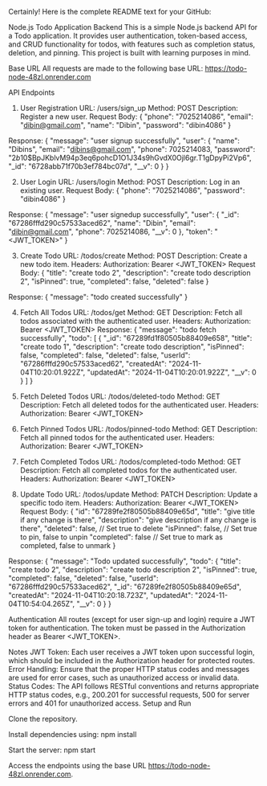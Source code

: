
Certainly! Here is the complete README text for your GitHub:

Node.js Todo Application Backend
This is a simple Node.js backend API for a Todo application. It provides user authentication, token-based access, and CRUD functionality for todos, with features such as completion status, deletion, and pinning. This project is built with learning purposes in mind.


Base URL
All requests are made to the following base URL:
https://todo-node-48zl.onrender.com


API Endpoints
1. User Registration
URL: /users/sign_up
Method: POST
Description: Register a new user.
Request Body:
{
  "phone": "7025214086",
  "email": "dibin@gmail.com",
  "name": "Dibin",
  "password": "dibin4086"
}

Response:
{
  "message": "user signup successfully",
  "user": {
    "name": "Dibins",
    "email": "dibins@gmail.com",
    "phone": 7025214083,
    "password": "$2b$10$BpJKblvM94p3eq6pohcD1O1J34s9hGvdX0Ojl6gr.T1gDpyPi2Vp6",
    "_id": "6728abb71f70b3ef784bc07d",
    "__v": 0
  }
}


2. User Login
URL: /users/login
Method: POST
Description: Log in an existing user.
Request Body:
{
  "phone": "7025214086",
  "password": "dibin4086"
}

Response:
{
  "message": "user signedup successfully",
  "user": {
    "_id": "67286fffd290c57533aced62",
    "name": "Dibin",
    "email": "dibin@gmail.com",
    "phone": 7025214086,
    "__v": 0
  },
  "token": "<JWT_TOKEN>"
}


3. Create Todo
URL: /todos/create
Method: POST
Description: Create a new todo item.
Headers: Authorization: Bearer <JWT_TOKEN>
Request Body:
{
  "title": "create todo 2",
  "description": "create todo description 2",
  "isPinned": true,
  "completed": false,
  "deleted": false
}

Response:
{
  "message": "todo created successfully"
}


4. Fetch All Todos
URL: /todos/get
Method: GET
Description: Fetch all todos associated with the authenticated user.
Headers: Authorization: Bearer <JWT_TOKEN>
Response:
{
  "message": "todo fetch successfully",
  "todo": [
    {
      "_id": "67289fd1f80505b88409e658",
      "title": "create todo 1",
      "description": "create todo description",
      "isPinned": false,
      "completed": false,
      "deleted": false,
      "userId": "67286fffd290c57533aced62",
      "createdAt": "2024-11-04T10:20:01.922Z",
      "updatedAt": "2024-11-04T10:20:01.922Z",
      "__v": 0
    }
  ]
}


5. Fetch Deleted Todos
URL: /todos/deleted-todo
Method: GET
Description: Fetch all deleted todos for the authenticated user.
Headers: Authorization: Bearer <JWT_TOKEN>


6. Fetch Pinned Todos
URL: /todos/pinned-todo
Method: GET
Description: Fetch all pinned todos for the authenticated user.
Headers: Authorization: Bearer <JWT_TOKEN>


7. Fetch Completed Todos
URL: /todos/completed-todo
Method: GET
Description: Fetch all completed todos for the authenticated user.
Headers: Authorization: Bearer <JWT_TOKEN>


8. Update Todo
URL: /todos/update
Method: PATCH
Description: Update a specific todo item.
Headers: Authorization: Bearer <JWT_TOKEN>
Request Body:
{
  "id": "67289fe2f80505b88409e65d",
  "title": "give title if any change is there",
  "description": "give description if any change is there",
  "deleted": false,       // Set true to delete
  "isPinned": false,      // Set true to pin, false to unpin
  "completed": false      // Set true to mark as completed, false to unmark
}

Response:
{
  "message": "Todo updated successfully",
  "todo": {
    "title": "create todo 2",
    "description": "create todo description 2",
    "isPinned": true,
    "completed": false,
    "deleted": false,
    "userId": "67286fffd290c57533aced62",
    "_id": "67289fe2f80505b88409e65d",
    "createdAt": "2024-11-04T10:20:18.723Z",
    "updatedAt": "2024-11-04T10:54:04.265Z",
    "__v": 0
  }
}

Authentication
All routes (except for user sign-up and login) require a JWT token for authentication. The token must be passed in the Authorization header as Bearer <JWT_TOKEN>.

Notes
JWT Token: Each user receives a JWT token upon successful login, which should be included in the Authorization header for protected routes.
Error Handling: Ensure that the proper HTTP status codes and messages are used for error cases, such as unauthorized access or invalid data.
Status Codes: The API follows RESTful conventions and returns appropriate HTTP status codes, e.g., 200.201 for successful requests, 500 for server errors and 401 for unauthorized access.
Setup and Run


Clone the repository.

Install dependencies using:
npm install

Start the server:
npm start

Access the endpoints using the base URL https://todo-node-48zl.onrender.com.
